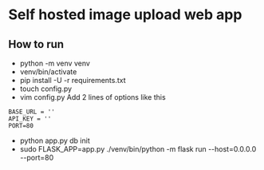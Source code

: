 # Self hosted image upload web app

## How to run

- python -m venv venv
- venv/bin/activate
- pip install -U -r requirements.txt
- touch config.py
- vim config.py
Add 2 lines of options like this
```angular2html
BASE_URL = ''
API_KEY = ''
PORT=80
```
- python app.py db init
- sudo FLASK_APP=app.py ./venv/bin/python -m flask run --host=0.0.0.0 --port=80
